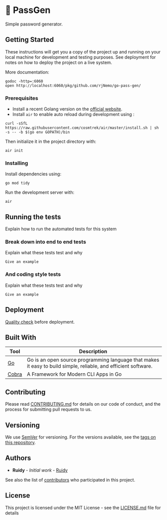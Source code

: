 # 🍉 PassGen

Simple password generator.

## Getting Started

These instructions will get you a copy of the project up and running on your local machine for development and testing
purposes. See deployment for notes on how to deploy the project on a live system.

More documentation:

```shell
godoc -http=:6060
open http://localhost:6060/pkg/github.com/rjNemo/go-pass-gen/
```

### Prerequisites

- Install a recent Golang version on the [official website](https://golang.org/doc/install).
- Install `air` to enable auto reload during development using :

```shell
curl -sSfL https://raw.githubusercontent.com/cosmtrek/air/master/install.sh | sh -s -- -b $(go env GOPATH)/bin
```

Then initialize it in the project directory with:

```shell
air init
```

### Installing

Install dependencies using:

```shell
go mod tidy
```

Run the development server with:

```shell
air
```

## Running the tests

Explain how to run the automated tests for this system

### Break down into end to end tests

Explain what these tests test and why

```shell script
Give an example
```

### And coding style tests

Explain what these tests test and why

```shell script
Give an example
```

## Deployment

[Quality check](https://goreportcard.com/) before deployment.

## Built With

| Tool                                       | Description                                                                                                     |
| ------------------------------------------ | --------------------------------------------------------------------------------------------------------------- |
| [Go](https://golang.org/)                  | Go is an open source programming language that makes it easy to build simple, reliable, and efficient software. |
| [Cobra](https://cobra.dev/) | A Framework for Modern CLI Apps in Go                                                                                          |

## Contributing

Please read [CONTRIBUTING.md](CONTRIBUTING.md) for details on our code of conduct, and the process for submitting pull
requests to us.

## Versioning

We use [SemVer](http://semver.org/) for versioning. For the versions available, see
the [tags on this repository](https://github.com/rjNemo/go-pass-gen/tags).

## Authors

- **Ruidy** - _Initial work_ - [Ruidy](https://github.com/rjNemo)

See also the list of [contributors](https://github.com/rjNemo/go-pass-gen/contributors) who participated in this
project.

## License

This project is licensed under the MIT License - see the [LICENSE.md](LICENSE.md) file for details
